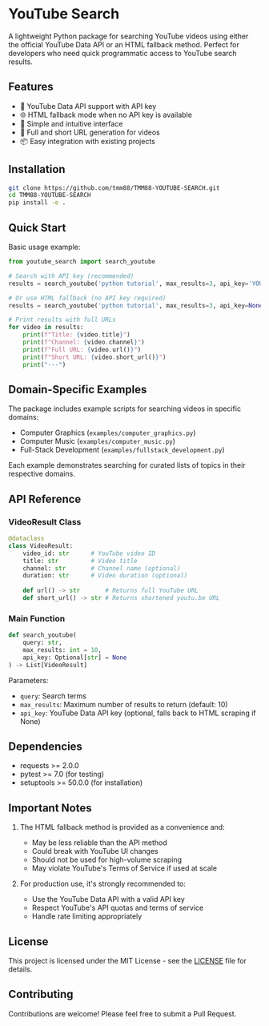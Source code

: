 # YouTube Search

A lightweight Python package for searching YouTube videos using either the official YouTube Data API or an HTML fallback method. Perfect for developers who need quick programmatic access to YouTube search results.

## Features

- 🔑 YouTube Data API support with API key
- 🌐 HTML fallback mode when no API key is available
- 🎯 Simple and intuitive interface
- 🔗 Full and short URL generation for videos
- 📦 Easy integration with existing projects

## Installation

```bash
git clone https://github.com/tmm88/TMM88-YOUTUBE-SEARCH.git
cd TMM88-YOUTUBE-SEARCH
pip install -e .
```

## Quick Start

Basic usage example:

```python
from youtube_search import search_youtube

# Search with API key (recommended)
results = search_youtube('python tutorial', max_results=3, api_key='YOUR_API_KEY')

# Or use HTML fallback (no API key required)
results = search_youtube('python tutorial', max_results=3, api_key=None)

# Print results with full URLs
for video in results:
    print(f"Title: {video.title}")
    print(f"Channel: {video.channel}")
    print(f"Full URL: {video.url()}")
    print(f"Short URL: {video.short_url()}")
    print("---")
```

## Domain-Specific Examples

The package includes example scripts for searching videos in specific domains:

- Computer Graphics (`examples/computer_graphics.py`)
- Computer Music (`examples/computer_music.py`)
- Full-Stack Development (`examples/fullstack_development.py`)

Each example demonstrates searching for curated lists of topics in their respective domains.

## API Reference

### VideoResult Class

```python
@dataclass
class VideoResult:
    video_id: str      # YouTube video ID
    title: str         # Video title
    channel: str       # Channel name (optional)
    duration: str      # Video duration (optional)
    
    def url() -> str       # Returns full YouTube URL
    def short_url() -> str # Returns shortened youtu.be URL
```

### Main Function

```python
def search_youtube(
    query: str,
    max_results: int = 10,
    api_key: Optional[str] = None
) -> List[VideoResult]
```

Parameters:
- `query`: Search terms
- `max_results`: Maximum number of results to return (default: 10)
- `api_key`: YouTube Data API key (optional, falls back to HTML scraping if None)

## Dependencies

- requests >= 2.0.0
- pytest >= 7.0 (for testing)
- setuptools >= 50.0.0 (for installation)

## Important Notes

1. The HTML fallback method is provided as a convenience and:
   - May be less reliable than the API method
   - Could break with YouTube UI changes
   - Should not be used for high-volume scraping
   - May violate YouTube's Terms of Service if used at scale

2. For production use, it's strongly recommended to:
   - Use the YouTube Data API with a valid API key
   - Respect YouTube's API quotas and terms of service
   - Handle rate limiting appropriately

## License

This project is licensed under the MIT License - see the [LICENSE](LICENSE) file for details.

## Contributing

Contributions are welcome! Please feel free to submit a Pull Request.
